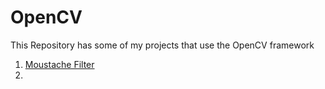 # OpenCV
This Repository has some of my projects that use the OpenCV framework

1. [Moustache Filter](picture.png)
2. 


